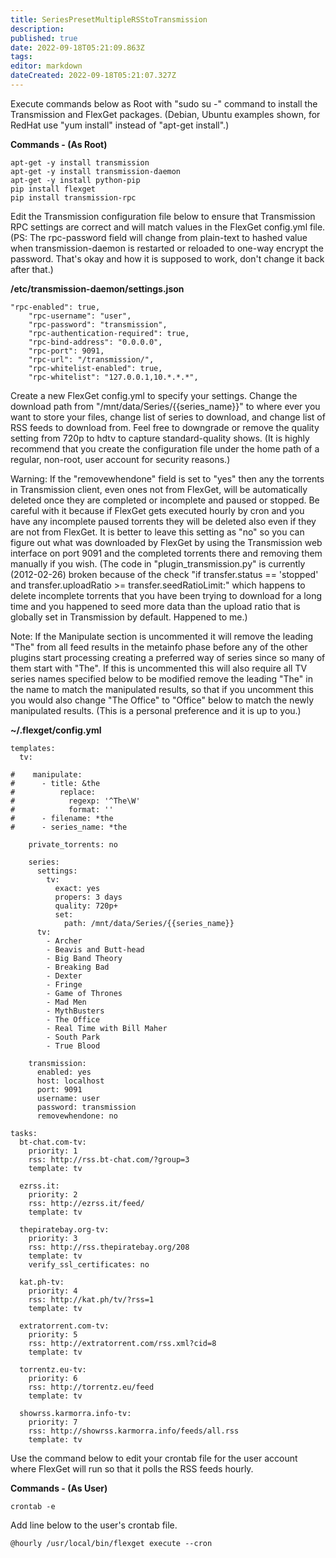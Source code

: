 ```yaml
---
title: SeriesPresetMultipleRSStoTransmission
description: 
published: true
date: 2022-09-18T05:21:09.863Z
tags: 
editor: markdown
dateCreated: 2022-09-18T05:21:07.327Z
---
```


Execute commands below as Root with "sudo su -" command to install the Transmission and FlexGet packages.  (Debian, Ubuntu examples shown, for RedHat use "yum install" instead of "apt-get install".)

**Commands - (As Root)**
```
apt-get -y install transmission
apt-get -y install transmission-daemon
apt-get -y install python-pip
pip install flexget
pip install transmission-rpc
```


Edit the Transmission configuration file below to ensure that Transmission RPC settings are correct and will match values in the FlexGet config.yml file.  (PS: The rpc-password field will change from plain-text to hashed value when transmission-daemon is restarted or reloaded to one-way encrypt the password.  That's okay and how it is supposed to work, don't change it back after that.)

**/etc/transmission-daemon/settings.json**
```
"rpc-enabled": true,
    "rpc-username": "user",
    "rpc-password": "transmission",
    "rpc-authentication-required": true,
    "rpc-bind-address": "0.0.0.0",
    "rpc-port": 9091,
    "rpc-url": "/transmission/",
    "rpc-whitelist-enabled": true,
    "rpc-whitelist": "127.0.0.1,10.*.*.*",
```

Create a new FlexGet config.yml to specify your settings.  Change the download path from "/mnt/data/Series/{{series_name}}" to where ever you want to store your files, change list of series to download, and change list of RSS feeds to download from.  Feel free to downgrade or remove the quality setting from 720p to hdtv to capture standard-quality shows.  (It is highly recommend that you create the configuration file under the home path of a regular, non-root, user account for security reasons.)

Warning: If the "removewhendone" field is set to "yes" then any the torrents in Transmission client, even ones not from FlexGet, will be automatically deleted once they are completed or incomplete and paused or stopped.  Be careful with it because if FlexGet gets executed hourly by cron and you have any incomplete paused torrents they will be deleted also even if they are not from FlexGet.  It is better to leave this setting as "no" so you can figure out what was downloaded by FlexGet by using the Transmission web interface on port 9091 and the completed torrents there and removing them manually if you wish.  (The code in "plugin_transmission.py" is currently (2012-02-26) broken because of the check "if transfer.status == 'stopped' and transfer.uploadRatio >= transfer.seedRatioLimit:" which happens to delete incomplete torrents that you have been trying to download for a long time and you happened to seed more data than the upload ratio that is globally set in Transmission by default.  Happened to me.)

Note: If the Manipulate section is uncommented it will remove the leading "The" from all feed results in the metainfo phase before any of the other plugins start processing creating a preferred way of series since so many of them start with "The".  If this is uncommented this will also require all TV series names specified below to be modified remove the leading "The" in the name to match the manipulated results, so that if you uncomment this you would also change "The Office" to "Office" below to match the newly manipulated results.  (This is a personal preference and it is up to you.)

**~/.flexget/config.yml**
```
templates:
  tv:

#    manipulate:
#      - title: &the
#          replace:
#            regexp: '^The\W'
#            format: ''
#      - filename: *the
#      - series_name: *the

    private_torrents: no

    series:
      settings:
        tv:
          exact: yes
          propers: 3 days
          quality: 720p+
          set:
            path: /mnt/data/Series/{{series_name}}
      tv:
        - Archer
        - Beavis and Butt-head
        - Big Band Theory
        - Breaking Bad
        - Dexter
        - Fringe
        - Game of Thrones
        - Mad Men
        - MythBusters
        - The Office
        - Real Time with Bill Maher
        - South Park
        - True Blood

    transmission:
      enabled: yes
      host: localhost
      port: 9091
      username: user
      password: transmission
      removewhendone: no

tasks:
  bt-chat.com-tv:
    priority: 1
    rss: http://rss.bt-chat.com/?group=3
    template: tv

  ezrss.it:
    priority: 2
    rss: http://ezrss.it/feed/
    template: tv

  thepiratebay.org-tv:
    priority: 3
    rss: http://rss.thepiratebay.org/208
    template: tv
    verify_ssl_certificates: no

  kat.ph-tv:
    priority: 4
    rss: http://kat.ph/tv/?rss=1
    template: tv

  extratorrent.com-tv:
    priority: 5
    rss: http://extratorrent.com/rss.xml?cid=8
    template: tv

  torrentz.eu-tv:
    priority: 6
    rss: http://torrentz.eu/feed
    template: tv

  showrss.karmorra.info-tv:
    priority: 7
    rss: http://showrss.karmorra.info/feeds/all.rss
    template: tv
```

Use the command below to edit your crontab file for the user account where FlexGet will run so that it polls the RSS feeds hourly.

**Commands - (As User)**
```
crontab -e
```

Add line below to the user's crontab file.

```
@hourly /usr/local/bin/flexget execute --cron
```